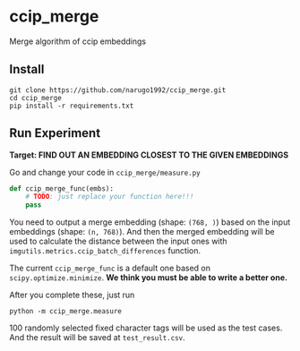 # ccip_merge

Merge algorithm of ccip embeddings

## Install

```shell
git clone https://github.com/narugo1992/ccip_merge.git
cd ccip_merge
pip install -r requirements.txt
```

## Run Experiment

**Target: FIND OUT AN EMBEDDING CLOSEST TO THE GIVEN EMBEDDINGS**

Go and change your code in `ccip_merge/measure.py`

```python
def ccip_merge_func(embs):
    # TODO: just replace your function here!!!
    pass
```

You need to output a merge embedding (shape: `(768, )`) based on the input embeddings (shape: `(n, 768)`).
And then the merged embedding will be used to calculate the distance between the input ones
with `imgutils.metrics.ccip_batch_differences` function.

The current `ccip_merge_func` is a default one based on `scipy.optimize.minimize`. **We think you must be able to write
a
better one.**

After you complete these, just run

```shell
python -m ccip_merge.measure
```

100 randomly selected fixed character tags will be used as the test cases.
And the result will be saved at `test_result.csv`.

